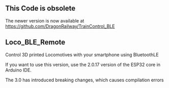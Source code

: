 
## This Code is obsolete

The newer version is now available at https://github.com/DragonRailway/TrainControl_BLE


## Loco_BLE_Remote
Control 3D printed Locomotives with your smartphone using BluetoothLE

If you want to use this version, use the 2.0.17 version of the ESP32 core in Arduino IDE.

The 3.0 has introduced breaking changes, which causes compilation errors
